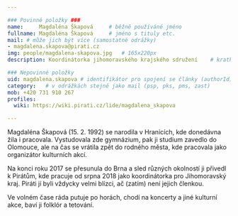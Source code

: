 ```yaml
---

### Povinné položky ###
name:     Magdaléna Škapová  	# běžně používáné jméno
fullname: Magdaléna Škapová 	# jméno s tituly etc.
mail: # může jich být více (samostatné odrážky)
- magdalena.skapova@pirati.cz
img: people/magdalena-skapova.jpg   # 165x220px
description: Koordinátorka jihomoravského krajského sdružení 	# kratký popis, max 160 znaků

### Nepovinné položky
uid: magdalena.skapova # identifikátor pro spojení se články (authorId)
category: 	# v odrážkách stejně jako mail (psp, pks, pms, zast)
mob: +420 731 910 267
profiles:
  wiki: https://wiki.pirati.cz/lide/magdalena_skapova

---
```


Magdaléna Škapová (15. 2. 1992) se narodila v Hranicích, kde donedávna žila i pracovala. Vystudovala zde gymnázium, pak ji studium zavedlo do Olomouce, ale na čas se vrátila zpět do rodného města, kde pracovala jako organizátor kulturních akcí.

Na konci roku 2017 se přesunula do Brna a sled různých okolností ji přivedl k Pirátům, kde pracuje od srpna 2018 jako koordinátorka pro Jihomoravský kraj. Piráti jí byli vždycky velmi blízci, ač (zatím) není jejich členkou.

Ve volném čase ráda putuje po horách, chodí na koncerty a jiné kulturní akce, baví ji folklór a tetování. 
